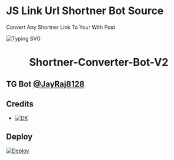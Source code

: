 # JS Link Url Shortner Bot Source
Convert Any Shortner Link To Your With Post

![Typing SVG](https://res.cloudinary.com/jm-whatsapp-status-777/image/upload/v1682236549/Picsart_23-04-20_12-34-33-213_wxsi41.jpg)
</p>

</p>
<h1 align="center">
  <b>Shortner-Converter-Bot-V2</b>
</h1>

## TG Bot [@JayRaj8128](t.me/JayRaj8833)

## Credits 

* [![DK](https://res.cloudinary.com/jm-whatsapp-status-777/image/upload/v1682236549/Picsart_23-04-20_12-34-33-213_wxsi41.jpg)](https://t.me/JayRaj8833)
## Deploy 

[![Deploy](https://www.herokucdn.com/deploy/button.svg)](https://heroku.com/deploy?template=https://github.com/JayRaj8833/JS-link-bot)
